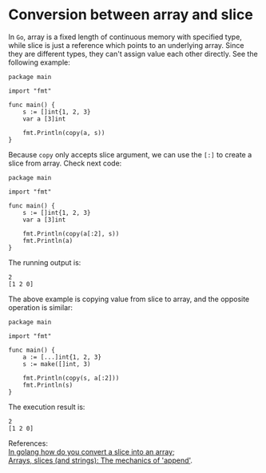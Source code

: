 # Conversion between array and slice

In `Go`, array is a fixed length of continuous memory with specified type, while slice is just a reference which points to an underlying array. Since they are different types, they can't assign value each other directly. See the following example:

```text
package main

import "fmt"

func main() {
    s := []int{1, 2, 3}
    var a [3]int

    fmt.Println(copy(a, s))
}
```

Because `copy` only accepts slice argument, we can use the `[:]` to create a slice from array. Check next code:

```text
package main

import "fmt"

func main() {
    s := []int{1, 2, 3}
    var a [3]int

    fmt.Println(copy(a[:2], s))
    fmt.Println(a)
}
```

The running output is:

```text
2
[1 2 0]
```

The above example is copying value from slice to array, and the opposite operation is similar:

```text
package main

import "fmt"

func main() {
    a := [...]int{1, 2, 3}
    s := make([]int, 3)

    fmt.Println(copy(s, a[:2]))
    fmt.Println(s)
}
```

The execution result is:

```text
2
[1 2 0]
```

References:  
[In golang how do you convert a slice into an array](http://stackoverflow.com/questions/19073769/in-golang-how-do-you-convert-a-slice-into-an-array);  
[Arrays, slices \(and strings\): The mechanics of 'append'](https://blog.golang.org/slices).

